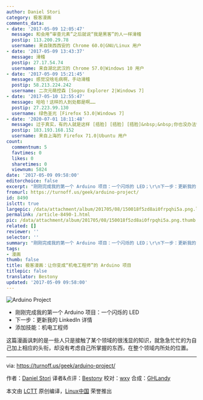 ```yaml
---
author: Daniel Stori
category: 极客漫画
comments_data:
- date: '2017-05-09 12:05:47'
  message: 和会用“审查元素”之后就说“我是黑客”的人一样滑稽
  postip: 113.200.29.78
  username: 来自陕西西安的 Chrome 60.0|GNU/Linux 用户
- date: '2017-05-09 13:43:37'
  message: 滑稽
  postip: 27.17.54.74
  username: 来自湖北武汉的 Chrome 57.0|Windows 10 用户
- date: '2017-05-09 15:21:45'
  message: 感觉没啥毛病啊，手动滑稽
  postip: 58.213.224.242
  username: 二次元萌控森 [Sogou Explorer 2|Windows 7]
- date: '2017-05-10 12:55:47'
  message: 哈哈！这样的人到处都是啊……
  postip: 27.223.99.130
  username: 绿色圣光 [Firefox 53.0|Windows 7]
- date: '2020-07-01 18:11:48'
  message: 过于真实，有的人就是这样 [捂脸] [捂脸] [捂脸]&nbsp;&nbsp;你也没办法管他们[捂脸] [捂脸] [捂脸]
  postip: 183.193.168.152
  username: 来自上海的 Firefox 71.0|Ubuntu 用户
count:
  commentnum: 5
  favtimes: 0
  likes: 0
  sharetimes: 0
  viewnum: 5824
date: '2017-05-09 09:58:00'
editorchoice: false
excerpt: "刚刚完成我的第一个 Arduino 项目：一个闪烁的 LED；\r\n下一步：更新我的 LinkedIn 详情；\r\n添加技能：机电工程师。"
fromurl: https://turnoff.us/geek/arduino-project/
id: 8490
islctt: true
largepic: /data/attachment/album/201705/08/150018f5zd8ai0frpqhi5a.png.large.jpg
permalink: /article-8490-1.html
pic: /data/attachment/album/201705/08/150018f5zd8ai0frpqhi5a.png.thumb.jpg
related: []
reviewer: ''
selector: ''
summary: "刚刚完成我的第一个 Arduino 项目：一个闪烁的 LED；\r\n下一步：更新我的 LinkedIn 详情；\r\n添加技能：机电工程师。"
tags:
- 漫画
thumb: false
title: 极客漫画：让你变成“机电工程师”的 Arduino 项目
titlepic: false
translator: Bestony
updated: '2017-05-09 09:58:00'
---
```


![Arduino Project](/data/attachment/album/201705/08/150018f5zd8ai0frpqhi5a.png)


* 刚刚完成我的第一个 Arduino 项目：一个闪烁的 LED
* 下一步：更新我的 LinkedIn 详情
* 添加技能：机电工程师


这篇漫画讽刺的是一些人只是接触了某个领域的很浅显的知识，就急急忙忙的为自己加上相应的头衔，却没有考虑自己所掌握的东西，在整个领域内所处的位置。




---


via: <https://turnoff.us/geek/arduino-project/>


作者：[Daniel Stori](http://turnoff.us/about/) 译者&点评：[Bestony](https://github.com/Bestony) 校对：[wxy](https://github.com/wxy) 合成：[GHLandy](https://github.com/GHLandy)


本文由 [LCTT](https://github.com/LCTT/TranslateProject) 原创编译，[Linux中国](https://linux.cn/) 荣誉推出